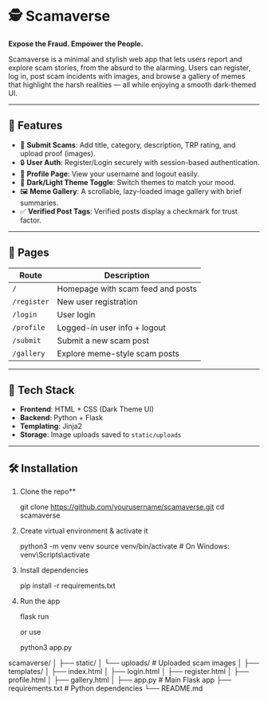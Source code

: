 # 🕵️ Scamaverse

**Expose the Fraud. Empower the People.**

Scamaverse is a minimal and stylish web app that lets users report and explore scam stories, from the absurd to the alarming. Users can register, log in, post scam incidents with images, and browse a gallery of memes that highlight the harsh realities — all while enjoying a smooth dark-themed UI.

---

## 📸 Features

- 📝 **Submit Scams**: Add title, category, description, TRP rating, and upload proof (images).
- 🔒 **User Auth**: Register/Login securely with session-based authentication.
- 🧾 **Profile Page**: View your username and logout easily.
- 🎨 **Dark/Light Theme Toggle**: Switch themes to match your mood.
- 🖼️ **Meme Gallery**: A scrollable, lazy-loaded image gallery with brief summaries.
- ✅ **Verified Post Tags**: Verified posts display a checkmark for trust factor.

---

## 🚀 Pages

| Route           | Description                        |
|----------------|------------------------------------|
| `/`            | Homepage with scam feed and posts  |
| `/register`    | New user registration              |
| `/login`       | User login                         |
| `/profile`     | Logged-in user info + logout       |
| `/submit`      | Submit a new scam post             |
| `/gallery`     | Explore meme-style scam posts      |

---

## 🧩 Tech Stack

- **Frontend**: HTML + CSS (Dark Theme UI)
- **Backend**: Python + Flask
- **Templating**: Jinja2
- **Storage**: Image uploads saved to `static/uploads`

---

## 🛠️ Installation

1. Clone the repo**
   
   git clone https://github.com/yourusername/scamaverse.git
   cd scamaverse

2. Create virtual environment & activate it

    python3 -m venv venv
    source venv/bin/activate   # On Windows: venv\Scripts\activate

3. Install dependencies

    pip install -r requirements.txt

4. Run the app

    flask run

    or use
    
    python3 app.py


scamaverse/
│
├── static/
│   └── uploads/          # Uploaded scam images
│
├── templates/
│   ├── index.html
│   ├── login.html
│   ├── register.html
│   ├── profile.html
│   ├── gallery.html
│
├── app.py                # Main Flask app
├── requirements.txt      # Python dependencies
└── README.md

